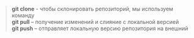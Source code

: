 >**git clone** - чтобы склонировать репозиторий, мы используем команду   
>**git pull** – получение изменений и слияние с локальной версией  
>**git push** – отправляет локальную версию репозитория на внешний